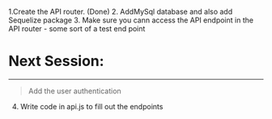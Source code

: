 1.Create the API router. (Done)
2. AddMySql database and also add Sequelize package
3. Make sure you cann access the API endpoint in the API router - some sort of a test end point

# Next Session: 
___
> Add the user authentication 
4. Write code in api.js to fill out the endpoints 